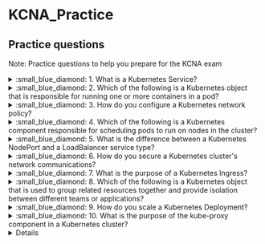 # KCNA_Practice

## Practice questions

Note: Practice questions to help you prepare for the KCNA exam

<details close>
<summary> :small_blue_diamond: 1. What is a Kubernetes Service?</summary>
<br>

1. A container runtime that manages pods
2. A way to expose a set of pods as a network service
3. A Kubernetes add-on that provides log aggregation and search
4. A tool for automatically scaling pods based on resource usage
<summary> :small_blue_diamond: Explaining:</summary>
Answer: 2

</details>

<details close>

  <summary> :small_blue_diamond: 2. Which of the following is a Kubernetes object that is responsible for running one or more containers in a pod?</summary>
<br>

1. Service
2. Deployment
3. Node
4. Pod
  
Answer: 4  

</details>

<details close>

<summary> :small_blue_diamond: 3. How do you configure a Kubernetes network policy?</summary>
<br>

1. Using annotations in the pod definition
2. By adding labels to the pod metadata
3. By creating a YAML file that defines the policy
4. By running a Kubernetes command from the command line
  
Answer: 3

</details>

<details close>

<summary> :small_blue_diamond: 4. Which of the following is a Kubernetes component responsible for scheduling pods to run on nodes in the cluster?</summary>
<br>

1. kubelet
2. kube-proxy
3. kube-scheduler
4. kube-controller-manager
  
Answer: 3

</details>

<details close>

<summary> :small_blue_diamond: 5. What is the difference between a Kubernetes NodePort and a LoadBalancer service type?</summary>
<br>

1. NodePort provides access to the pods from within the cluster, while LoadBalancer provides access from outside the cluster.
2. NodePort provides access to the pods from outside the cluster, while LoadBalancer provides access from within the cluster.
3. NodePort uses a specific port on each node to forward traffic to the pod, while LoadBalancer uses an external load balancer to distribute traffic to the pods.
4. NodePort and LoadBalancer are the same thing, just different names for the same service type.
  
Answer: 3

</details>

<details close>  
  
<summary> :small_blue_diamond: 6. How do you secure a Kubernetes cluster's network communications? </summary>
<br>

1. By using SSL/TLS encryption for all traffic
2. By setting up a firewall on each node in the cluster
3. By using a network policy to control traffic flow between pods
4. By limiting access to the Kubernetes API server to only authorized users)

Answer: 1  

</details>

<details close>

<summary> :small_blue_diamond: 7. What is the purpose of a Kubernetes Ingress? </summary>
<br>

1. To provide secure access to the Kubernetes API server
2. To route external traffic to the correct pod or service within the cluster
3. To manage container images and repositories within the cluster
4. To provide automated scaling of pods based on resource usage
  
Answer: 2

</details>

<details close>

<summary> :small_blue_diamond: 8. Which of the following is a Kubernetes object that is used to group related resources together and provide isolation between different teams or applications? </summary>
<br>

1. Namespace
2. Deployment
3. Pod
4. Service

Answer: 1

</details>

<details close>

<summary> :small_blue_diamond: 9. How do you scale a Kubernetes Deployment? </summary>
<br>

1. By adjusting the number of replicas in the Deployment definition
2. By adjusting the resource limits of the pods in the Deployment
3. By adding or removing nodes from the cluster
4. By changing the container image used in the Deployment

Answer: 1  
</details>

<details close>

<summary> :small_blue_diamond: 10. What is the purpose of the kube-proxy component in a Kubernetes cluster? </summary>
<br>

1. To monitor the health of the nodes in the cluster
2. To provide load balancing for traffic to the pods
3. To manage the deployment of new containers to the cluster
4. To provide a secure connection to the Kubernetes API server
  
Answer: 2

</details>

<details close>  
